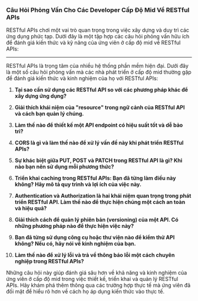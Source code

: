 ### Câu Hỏi Phỏng Vấn Cho Các Developer Cấp Độ Mid Về RESTful APIs

RESTful APIs chơi một vai trò quan trọng trong việc xây dựng và duy trì các ứng dụng phức tạp. Dưới đây là một tập hợp các câu hỏi phỏng vấn hữu ích để đánh giá kiến thức và kỹ năng của ứng viên ở cấp độ mid về RESTful APIs:

---

RESTful APIs là trọng tâm của nhiều hệ thống phần mềm hiện đại. Dưới đây là một số câu hỏi phỏng vấn mà các nhà phát triển ở cấp độ mid thường gặp để đánh giá kiến thức và kinh nghiệm của họ với RESTful APIs:

1. **Tại sao cần sử dụng các RESTful API so với các phương pháp khác để xây dựng ứng dụng?**
2. **Giải thích khái niệm của "resource" trong ngữ cảnh của RESTful API và cách bạn quản lý chúng.**
3. **Làm thế nào để thiết kế một API endpoint có hiệu suất tốt và dễ bảo trì?**

4. **CORS là gì và làm thế nào để xử lý vấn đề này khi phát triển RESTful APIs?**
5. **Sự khác biệt giữa PUT, POST và PATCH trong RESTful API là gì? Khi nào bạn nên sử dụng mỗi phương thức?**
6. **Triển khai caching trong RESTful APIs: Bạn đã từng làm điều này không? Hãy mô tả quy trình và lợi ích của việc này.**

7. **Authentication và Authorization là hai khái niệm quan trọng trong phát triển RESTful API. Làm thế nào để thực hiện chúng một cách an toàn và hiệu quả?**

8. **Giải thích cách để quản lý phiên bản (versioning) của một API. Có những phương pháp nào để thực hiện việc này?**
9. **Bạn đã từng sử dụng công cụ hoặc thư viện nào để kiểm thử API không? Nếu có, hãy nói về kinh nghiệm của bạn.**

10. **Làm thế nào để xử lý lỗi và trả về thông báo lỗi một cách chuyên nghiệp trong RESTful APIs?**

Những câu hỏi này giúp đánh giá sâu hơn về khả năng và kinh nghiệm của ứng viên ở cấp độ mid trong việc thiết kế, triển khai và quản lý RESTful APIs. Hãy khám phá thêm thông qua các trường hợp thực tế mà ứng viên đã đối mặt để hiểu rõ hơn về cách họ áp dụng kiến thức vào thực tế.
